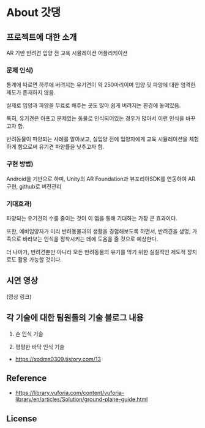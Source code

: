 # About 갓댕

## 프로젝트에 대한 소개
AR 기반 반려견 입양 전 교육 시뮬레이션 어플리케이션

### 문제 인식) 
통계에 따르면 하루에 버려지는 유기견이 약 250마리이며 입양 및 파양에 대한 엄격한 제도가 존재하지 않음. 

실제로 입양과 파양을 무료로 해주는 곳도 많아 쉽게 버려지는 환경에 놓여있음. 

특히, 유기견은 아프고 문제있는 동물로 인식되어있는 경우가 많아서 이런 인식을 바꾸고자 함. 

반려동물이 파양되는 사례를 알아보고, 실입양 전에 입양자에게 교육 시뮬레이션을 체험하게 함으로써 유기견 파양률을 낮추고자 함.


### 구현 방법) 
Android을 기반으로 하며, Unity의 AR Foundation과 뷰포리아SDK를 연동하여 AR 구현, github로 버전관리


### 기대효과) 
파양되는 유기견의 수를 줄이는 것이 이 앱을 통해 기대하는 가장 큰 효과이다.

또한, 예비입양자가 미리 반려동물과의 생활을 경험해보도록 하면서, 반려견을 생명, 가족으로 바라보는 인식을 정착시키는 데에 도움을 줄 것으로 예상한다.

더 나아가, 반려견뿐만 아니라 모든 반려동물의 유기를 막기 위한 실질적인 제도적 장치로도 활용 가능할 것이다.


## 시연 영상

(영상 링크)


## 각 기술에 대한 팀원들의 기술 블로그 내용
1) 손 인식 기술


2) 평평한 바닥 인식 기술
  - https://xodms0309.tistory.com/13


## Reference

* https://library.vuforia.com/content/vuforia-library/en/articles/Solution/ground-plane-guide.html


## License
